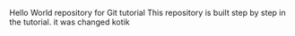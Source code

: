 Hello World repository for Git tutorial
This repository is built step by step in the tutorial.
it was changed
kotik